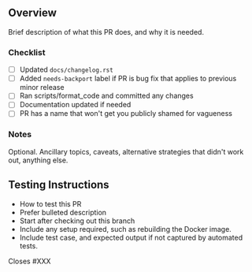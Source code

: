## Overview

Brief description of what this PR does, and why it is needed.

### Checklist

- [ ] Updated `docs/changelog.rst`
- [ ] Added `needs-backport` label if PR is bug fix that applies to previous minor release
- [ ] Ran scripts/format_code and committed any changes
- [ ] Documentation updated if needed
- [ ] PR has a name that won't get you publicly shamed for vagueness

### Notes

Optional. Ancillary topics, caveats, alternative strategies that didn't work out, anything else.

## Testing Instructions

* How to test this PR
* Prefer bulleted description
* Start after checking out this branch
* Include any setup required, such as rebuilding the Docker image.
* Include test case, and expected output if not captured by automated tests.

Closes #XXX
